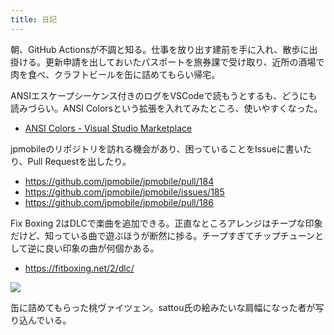 ```yaml
---
title: 日記
---
```


朝、GitHub Actionsが不調と知る。仕事を放り出す建前を手に入れ、散歩に出掛ける。更新申請を出しておいたパスポートを旅券課で受け取り、近所の酒場で肉を食べ、クラフトビールを缶に詰めてもらい帰宅。

ANSIエスケープシーケンス付きのログをVSCodeで読もうとするも、どうにも読みづらい。ANSI Colorsという拡張を入れてみたところ、使いやすくなった。

- [ANSI Colors - Visual Studio Marketplace](https://marketplace.visualstudio.com/items?itemName=iliazeus.vscode-ansi)

jpmobileのリポジトリを訪れる機会があり、困っていることをIssueに書いたり、Pull Requestを出したり。

- <https://github.com/jpmobile/jpmobile/pull/184>
- <https://github.com/jpmobile/jpmobile/issues/185>
- <https://github.com/jpmobile/jpmobile/pull/186>

Fix Boxing 2はDLCで楽曲を追加できる。正直なところアレンジはチープな印象だけど、知っている曲で遊ぶほうが断然に捗る。チープすぎてチップチューンとして逆に良い印象の曲が何個かある。

- <https://fitboxing.net/2/dlc/>

![](https://i.imgur.com/g28Q5LZh.jpg)

缶に詰めてもらった桃ヴァイツェン。sattou氏の絵みたいな肩幅になった者が写り込んでいる。
